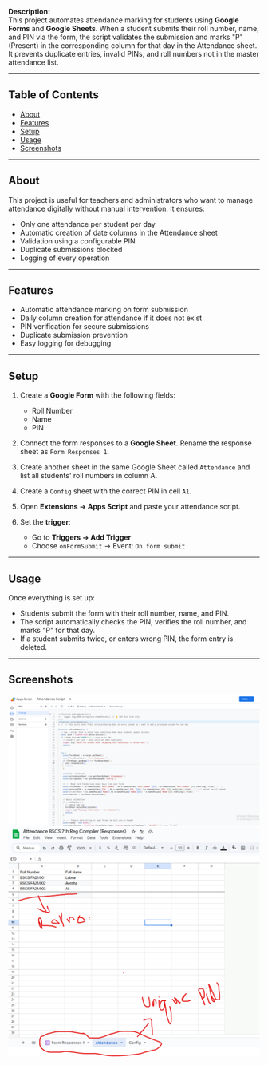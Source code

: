 
**Description:**  
This project automates attendance marking for students using **Google Forms** and **Google Sheets**. When a student submits their roll number, name, and PIN via the form, the script validates the submission and marks "P" (Present) in the corresponding column for that day in the Attendance sheet. It prevents duplicate entries, invalid PINs, and roll numbers not in the master attendance list.  

---

## Table of Contents
- [About](#about)  
- [Features](#features)  
- [Setup](#setup)  
- [Usage](#usage)  
- [Screenshots](#screenshots)  

---

## About
This project is useful for teachers and administrators who want to manage attendance digitally without manual intervention. It ensures:  

- Only one attendance per student per day  
- Automatic creation of date columns in the Attendance sheet  
- Validation using a configurable PIN  
- Duplicate submissions blocked  
- Logging of every operation  

---

## Features
- Automatic attendance marking on form submission  
- Daily column creation for attendance if it does not exist  
- PIN verification for secure submissions  
- Duplicate submission prevention  
- Easy logging for debugging  

---

## Setup
1. Create a **Google Form** with the following fields:  
   - Roll Number  
   - Name  
   - PIN  

2. Connect the form responses to a **Google Sheet**. Rename the response sheet as `Form Responses 1`.  

3. Create another sheet in the same Google Sheet called `Attendance` and list all students' roll numbers in column A.  

4. Create a `Config` sheet with the correct PIN in cell `A1`.  

5. Open **Extensions → Apps Script** and paste your attendance script.  

6. Set the **trigger**:  
   - Go to **Triggers → Add Trigger**  
   - Choose `onFormSubmit` → Event: `On form submit`  

---

## Usage
Once everything is set up:  
- Students submit the form with their roll number, name, and PIN.  
- The script automatically checks the PIN, verifies the roll number, and marks "P" for that day.  
- If a student submits twice, or enters wrong PIN, the form entry is deleted.  

---

## Screenshots

[![Apps Script Code Screenshot](AppsScriptCode.png)](AppsScriptCode.png)
[![Google Sheet](GoogleSheet.png)](GoogleSheet.png)



